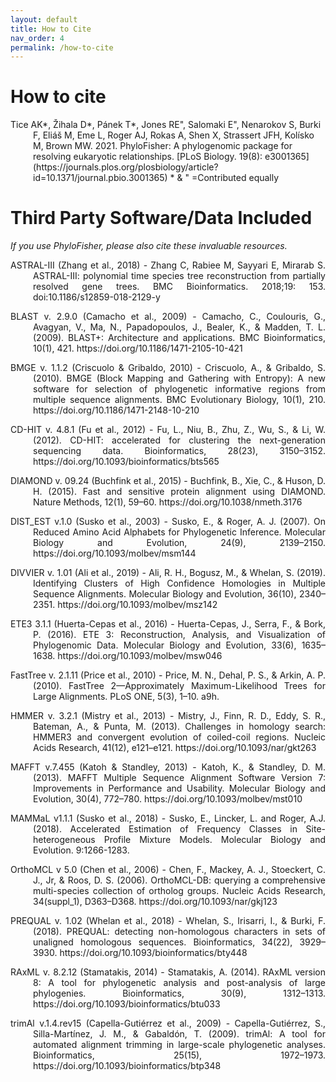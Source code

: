 ```yaml
---
layout: default
title: How to Cite
nav_order: 4
permalink: /how-to-cite
---
```


# How to cite
<p align="ceter"; style="text-indent: -36px; padding-left: 36px"; >
    Tice AK*, Žihala D*, Pánek T*, Jones RE", Salomaki E", Nenarokov S, Burki F, Eliáš M, Eme L, Roger AJ, Rokas A, Shen X, Strassert JFH, Kolísko M, Brown MW. 2021. PhyloFisher: A phylogenomic package for resolving eukaryotic relationships. [PLoS Biology. 19(8): e3001365](https://journals.plos.org/plosbiology/article?id=10.1371/journal.pbio.3001365) * & " =Contributed equally
<p\>

# Third Party Software/Data Included
*If you use PhyloFisher, please also cite these invaluable resources.*
<p align="justify"; style="text-indent: -36px; padding-left: 36px"; >
    ASTRAL-III (Zhang et al., 2018) - Zhang C, Rabiee M, Sayyari E, Mirarab S. ASTRAL-III: polynomial time species tree reconstruction from partially resolved gene trees. BMC Bioinformatics. 2018;19: 153. doi:10.1186/s12859-018-2129-y
<p\>

<p align="justify"; style="text-indent: -36px; padding-left: 36px"; >
    BLAST v. 2.9.0 (Camacho et al., 2009) - Camacho, C., Coulouris, G., Avagyan, V., Ma, N., Papadopoulos, J., Bealer, K., & Madden, T. L. (2009). BLAST+: Architecture and applications. BMC Bioinformatics, 10(1), 421. https://doi.org/10.1186/1471-2105-10-421
<p\>

<p align="justify"; style="text-indent: -36px; padding-left: 36px"; >
    BMGE v. 1.1.2 (Criscuolo & Gribaldo, 2010) - Criscuolo, A., & Gribaldo, S. (2010). BMGE (Block Mapping and Gathering with Entropy): A new software for selection of phylogenetic informative regions from multiple sequence alignments. BMC Evolutionary Biology, 10(1), 210. https://doi.org/10.1186/1471-2148-10-210
<p\>

<p align="justify"; style="text-indent: -36px; padding-left: 36px"; >
    CD-HIT v. 4.8.1 (Fu et al., 2012) - Fu, L., Niu, B., Zhu, Z., Wu, S., & Li, W. (2012). CD-HIT: accelerated for clustering the next-generation sequencing data. Bioinformatics, 28(23), 3150–3152. https://doi.org/10.1093/bioinformatics/bts565
<p\>

<p align="justify"; style="text-indent: -36px; padding-left: 36px"; >
    DIAMOND v. 09.24 (Buchfink et al., 2015) - Buchfink, B., Xie, C., & Huson, D. H. (2015). Fast and sensitive protein alignment using DIAMOND. Nature Methods, 12(1), 59–60. https://doi.org/10.1038/nmeth.3176
<p\>

<p align="justify"; style="text-indent: -36px; padding-left: 36px"; >
    DIST_EST v.1.0 (Susko et al., 2003) - Susko, E., & Roger, A. J. (2007). On Reduced Amino Acid Alphabets for Phylogenetic Inference. Molecular Biology and Evolution, 24(9), 2139–2150. https://doi.org/10.1093/molbev/msm144
<p\>

<p align="justify"; style="text-indent: -36px; padding-left: 36px"; >
    DIVVIER v. 1.01 (Ali et al., 2019) - Ali, R. H., Bogusz, M., & Whelan, S. (2019). Identifying Clusters of High Confidence Homologies in Multiple Sequence Alignments. Molecular Biology and Evolution, 36(10), 2340–2351. https://doi.org/10.1093/molbev/msz142
<p\>

<p align="justify"; style="text-indent: -36px; padding-left: 36px"; >
    ETE3 3.1.1 (Huerta-Cepas et al., 2016) - Huerta-Cepas, J., Serra, F., & Bork, P. (2016). ETE 3: Reconstruction, Analysis, and Visualization of Phylogenomic Data. Molecular Biology and Evolution, 33(6), 1635–1638. https://doi.org/10.1093/molbev/msw046
<p\>

<p align="justify"; style="text-indent: -36px; padding-left: 36px"; >
    FastTree v. 2.1.11 (Price et al., 2010) - Price, M. N., Dehal, P. S., & Arkin, A. P. (2010). FastTree 2—Approximately Maximum-Likelihood Trees for Large Alignments. PLoS ONE, 5(3), 1–10. a9h.
<p\>

<p align="justify"; style="text-indent: -36px; padding-left: 36px"; >
    HMMER v. 3.2.1 (Mistry et al., 2013) - Mistry, J., Finn, R. D., Eddy, S. R., Bateman, A., & Punta, M. (2013). Challenges in homology search: HMMER3 and convergent evolution of coiled-coil regions. Nucleic Acids Research, 41(12), e121–e121. https://doi.org/10.1093/nar/gkt263
<p\>

<p align="justify"; style="text-indent: -36px; padding-left: 36px"; >
    MAFFT v.7.455 (Katoh & Standley, 2013) - Katoh, K., & Standley, D. M. (2013). MAFFT Multiple Sequence Alignment Software Version 7: Improvements in Performance and Usability. Molecular Biology and Evolution, 30(4), 772–780. https://doi.org/10.1093/molbev/mst010
<p\>

<p align="justify"; style="text-indent: -36px; padding-left: 36px"; >
    MAMMaL v1.1.1 (Susko et al., 2018) - Susko, E., Lincker, L. and Roger, A.J. (2018). Accelerated Estimation of Frequency Classes in Site-heterogeneous Profile Mixture Models. Molecular Biology and Evolution. 9:1266-1283.
<p\>

<p align="justify"; style="text-indent: -36px; padding-left: 36px"; >
OrthoMCL v 5.0 (Chen et al., 2006) - Chen, F., Mackey, A. J., Stoeckert, C. J., Jr, & Roos, D. S. (2006). OrthoMCL-DB: querying a comprehensive multi-species collection of ortholog groups. Nucleic Acids Research, 34(suppl_1), D363–D368. https://doi.org/10.1093/nar/gkj123
<p\>

<p align="justify"; style="text-indent: -36px; padding-left: 36px"; >
PREQUAL v. 1.02 (Whelan et al., 2018) - Whelan, S., Irisarri, I., & Burki, F. (2018). PREQUAL: detecting non-homologous characters in sets of unaligned homologous sequences. Bioinformatics, 34(22), 3929–3930. https://doi.org/10.1093/bioinformatics/bty448
<p\>

<p align="justify"; style="text-indent: -36px; padding-left: 36px"; >
RAxML v. 8.2.12 (Stamatakis, 2014) - Stamatakis, A. (2014). RAxML version 8: A tool for phylogenetic analysis and post-analysis of large phylogenies. Bioinformatics, 30(9), 1312–1313. https://doi.org/10.1093/bioinformatics/btu033
<p\>

<p align="justify"; style="text-indent: -36px; padding-left: 36px"; >
trimAl v.1.4.rev15 (Capella-Gutiérrez et al., 2009) - Capella-Gutiérrez, S., Silla-Martínez, J. M., & Gabaldón, T. (2009). trimAl: A tool for automated alignment trimming in large-scale phylogenetic analyses. Bioinformatics, 25(15), 1972–1973. https://doi.org/10.1093/bioinformatics/btp348
<p\>